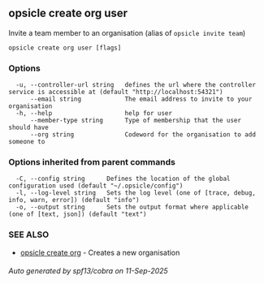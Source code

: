 ## opsicle create org user

Invite a team member to an organisation (alias of `opsicle invite team`)

```
opsicle create org user [flags]
```

### Options

```
  -u, --controller-url string   defines the url where the controller service is accessible at (default "http://localhost:54321")
      --email string            The email address to invite to your organisation
  -h, --help                    help for user
      --member-type string      Type of membership that the user should have
      --org string              Codeword for the organisation to add someone to
```

### Options inherited from parent commands

```
  -C, --config string      Defines the location of the global configuration used (default "~/.opsicle/config")
  -l, --log-level string   Sets the log level (one of [trace, debug, info, warn, error]) (default "info")
  -o, --output string      Sets the output format where applicable (one of [text, json]) (default "text")
```

### SEE ALSO

* [opsicle create org](cli/opsicle_create_org.md)	 - Creates a new organisation

###### Auto generated by spf13/cobra on 11-Sep-2025
